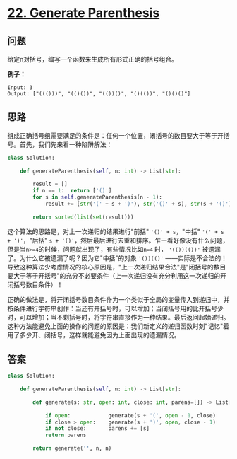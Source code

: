 # [22. Generate Parenthesis](https://leetcode.com/problems/generate-parentheses/)

## 问题

给定n对括号，编写一个函数来生成所有形式正确的括号组合。

**例子：**

```
Input: 3
Output: ["((()))", "(()())", "(())()", "()(())", "()()()"]
```

## 思路

组成正确括号组需要满足的条件是：任何一个位置，闭括号的数目要大于等于开括号。首先，我们先来看一种陷阱解法：

```python
class Solution:
    
    def generateParenthesis(self, n: int) -> List[str]:
        
        result = []
        if n == 1:  return ['()']
        for s in self.generateParenthesis(n - 1):
            result += [str('(' + s + ')'), str('()' + s), str(s + '()')]
        
        return sorted(list(set(result)))
```

这个算法的思路是，对上一次递归的结果进行"前括" `'()' + s`，"中括" `'(' + s + ')'`，"后括" `s + '()'`，然后最后进行去重和排序。乍一看好像没有什么问题，但是当`n>=4`的时候，问题就出现了，有些情况比如`n=4` 时， `'(())(())'` 被遗漏了。为什么它被遗漏了呢？因为它"中括"的对象 `'())(()'` ——实际是不合法的！导致这种算法少考虑情况的核心原因是，"上一次递归结果合法"是"闭括号的数目要大于等于开括号"的充分不必要条件（上一次递归没有充分利用这一次递归的开闭括号数目条件）！

正确的做法是，将开闭括号数目条件作为一个类似于全局的变量传入到递归中，并按条件进行字符串创作：当还有开括号时，可以增加；当闭括号用的比开括号少时，可以增加；当不剩括号时，将字符串直接作为一种结果。最后返回起始递归。这种方法能避免上面的操作的问题的原因是：我们新定义的递归函数时刻"记忆"着用了多少开、闭括号，这样就能避免因为上面出现的遗漏情况。

## 答案

```python
class Solution:
    
    def generateParenthesis(self, n: int) -> List[str]:
        
        def generate(s: str, open: int, close: int, parens=[]) -> List[str]:
            
            if open:            generate(s + '(', open - 1, close)
            if close > open:    generate(s + ')', open, close - 1)
            if not close:       parens += [s]
            return parens
            
        return generate('', n, n)
```

